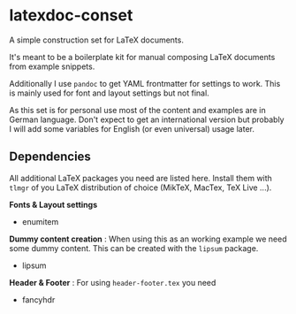 # latexdoc-conset
A simple construction set for LaTeX documents.

It's meant to be a boilerplate kit for manual composing LaTeX documents
from example snippets.

Additionally I use ```pandoc``` to get YAML frontmatter for settings to work.
This is mainly used for font and layout settings but not final.

As this set is for personal use most of the content and examples are
in German language. Don't expect to get an international version but
probably I will add some variables for English (or even universal) usage
later.

## Dependencies

All additional LaTeX packages you need are listed here. Install them with ```tlmgr``` of you LaTeX distribution of choice (MikTeX, MacTex, TeX Live ...).

**Fonts & Layout settings**
- enumitem

**Dummy content creation**
: When using this as an working example we need some dummy content.
  This can be created with the ```lipsum``` package.
  - lipsum

**Header & Footer**
: For using ```header-footer.tex``` you need
  - fancyhdr 